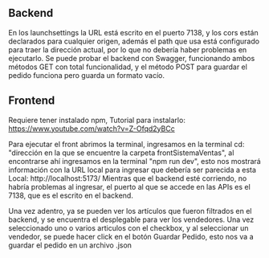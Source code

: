 ## Backend
En los launchsettings la URL está escrito en el puerto 7138, y los cors están declarados para cualquier origen, además el path que usa
está configurado para traer la dirección actual, por lo que no debería haber problemas en ejecutarlo.
Se puede probar el backend con Swagger, funcionando ambos métodos GET con total funcionalidad, y el método POST para guardar el pedido funciona pero guarda un formato vacío.


## Frontend
Requiere tener instalado npm, Tutorial para instalarlo: https://www.youtube.com/watch?v=Z-Ofqd2yBCc

Para ejecutar el front abrimos la terminal, ingresamos en la terminal cd: "dirección en la que se encuentre la carpeta frontSistemaVentas", al encontrarse ahí
ingresamos en la terminal "npm run dev", esto nos mostrará información con la URL local para ingresar que debería ser parecida a esta Local:   http://localhost:5173/
Mientras que el backend esté corriendo, no habría problemas al ingresar, el puerto al que se accede en las APIs es el 7138, que es el escrito en el backend.

Una vez adentro, ya se pueden ver los artículos que fueron filtrados en el backend, y se encuentra el desplegable para ver los vendedores.
Una vez seleccionado uno o varios articulos con el checkbox, y al seleccionar un vendedor, se puede hacer click en el botón Guardar Pedido, esto nos va a guardar
el pedido en un archivo .json
